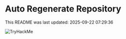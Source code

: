 # Auto Regenerate Repository

This README was last updated: 2025-09-22 07:29:36

 ![TryHackMe](https://tryhackme.com/badge/533634)
